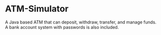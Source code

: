 # ATM-Simulator
A Java based ATM that can deposit, withdraw, transfer, and manage funds. A bank account system with passwords is also included.
